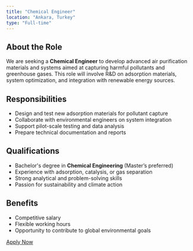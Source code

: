 ```yaml
---
title: "Chemical Engineer"
location: "Ankara, Turkey"
type: "Full-time"
---
```


## About the Role
We are seeking a **Chemical Engineer** to develop advanced air purification materials and systems aimed at capturing harmful pollutants and greenhouse gases. This role will involve R&D on adsorption materials, system optimization, and integration with renewable energy sources.

## Responsibilities
- Design and test new adsorption materials for pollutant capture
- Collaborate with environmental engineers on system integration
- Support pilot-scale testing and data analysis
- Prepare technical documentation and reports

## Qualifications
- Bachelor's degree in **Chemical Engineering** (Master’s preferred)
- Experience with adsorption, catalysis, or gas separation
- Strong analytical and problem-solving skills
- Passion for sustainability and climate action

## Benefits
- Competitive salary
- Flexible working hours
- Opportunity to contribute to global environmental goals

[Apply Now](mailto:hr@greenairiva.com.tr)
